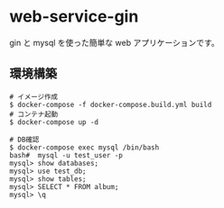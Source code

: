 # web-service-gin

gin と mysql を使った簡単な web アプリケーションです。

## 環境構築

```bash:
# イメージ作成
$ docker-compose -f docker-compose.build.yml build
# コンテナ起動
$ docker-compose up -d

# DB確認
$ docker-compose exec mysql /bin/bash
bash#  mysql -u test_user -p
mysql> show databases;
mysql> use test_db;
mysql> show tables;
mysql> SELECT * FROM album;
mysql> \q
```

